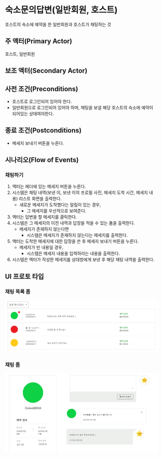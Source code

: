 # 숙소문의답변(일반회원, 호스트)

호스트의 숙소에 예약을 한 일반회원과 호스트가 채팅하는 것

## 주 액터(Primary Actor)

호스트, 일반회원

## 보조 액터(Secondary Actor)

## 사전 조건(Preconditions)

- 호스트로 로그인되어 있어야 한다.
- 일반회원으로 로그인되어 있어야 하며, 
  채팅을 보낼 해당 호스트의 숙소에 예약이 되어있는 상태여야한다.

## 종료 조건(Postconditions)

- 메세지 보내기 버튼을 누른다.

## 시나리오(Flow of Events)

### 채팅하기

1. 액터는 헤더에 있는 메세지 버튼을 누른다.
2. 시스템은 채팅 내역(보낸 이, 보낸 이의 프로필 사진, 메세지 도착 시간, 메세지 내용) 리스트 화면을 출력한다.
    - 새로운 메세지가 도착했다는 알림이 있는 경우,
        - 그 메세지를 우선적으로 보여준다.
3. 액터는 답변을 할 메세지를 클릭한다.
4. 시스템은 그 메세지의 이전 내역과 답장을 적을 수 있는 폼을 출력한다.
    - 메세지가 존재하지 않는다면
       - 시스템은 메세지가 존재하지 않는다는 메세지를 출력한다.
5. 액터는 도착한 메세지에 대한 답장을 쓴 후 메세지 보내기 버튼을 누른다.
    - 메세지가 빈 내용일 경우,
        - 시스템은 메세지 내용을 입력하라는 내용을 출력한다.
6. 시스템은 액터가 작성한 메세지를 상대방에게 보낸 후 해당 채팅 내역을 출력한다.

## UI 프로토 타입

### 채팅 목록 폼
![채팅 목록 폼](../../images/채팅목록.png)

### 채팅 폼
![채팅 폼](../../images/채팅.png)
